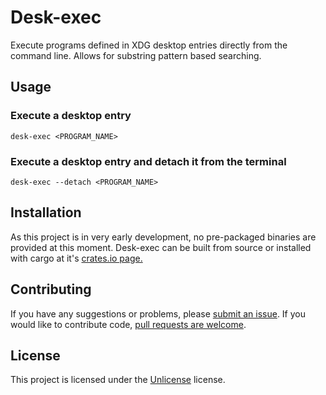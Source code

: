 # Desk-exec

Execute programs defined in XDG desktop entries directly from the command line.
Allows for substring pattern based searching.

## Usage

### Execute a desktop entry

`desk-exec <PROGRAM_NAME>`

### Execute a desktop entry and detach it from the terminal

`desk-exec --detach <PROGRAM_NAME>`

## Installation

As this project is in very early development, no pre-packaged binaries are provided at this moment.
Desk-exec can be built from source or installed with cargo at it's [crates.io page.](https://crates.io/crates/desk_exec)

## Contributing

If you have any suggestions or problems, please [submit an issue](https://github.com/AxerTheAxe/desk-exec/issues/new).
If you would like to contribute code, [pull requests are welcome](https://github.com/AxerTheAxe/desk-exec.nvim/compare).

## License

This project is licensed under the [Unlicense](LICENSE) license.
